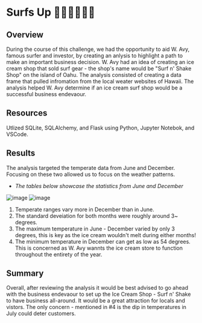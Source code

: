 # Surfs Up 🏄🏼‍♀️🏄🏼‍♂️
 
## Overview 
During the course of this challenge, we had the opportunity to aid W. Avy, famous surfer and investor, by creating an anlysis to highlight a path to make an important business decision. W. Avy had an idea of creating an ice cream shop that sold surf gear - the shop's name would be "Surf n' Shake Shop" on the island of Oahu. The analysis consisted of creating a data frame that pulled infromation from the local weater websites of Hawaii. The analysis helped W. Avy determine if an ice cream surf shop would be a successful business endevaour. 

## Resources 
Utlized SQLite, SQLAlchemy, and Flask using Python, Jupyter Notebok, and VSCode.

## Results 

The analysis targeted the temperate data from June and December. Focusing on these two allowed us to focus on the weather patterns.
- *The tables below showcase the statistics from June and December*

![image](https://user-images.githubusercontent.com/102767530/184265027-b51bde85-08e7-4cf2-b19c-91b3692174af.png)
![image](https://user-images.githubusercontent.com/102767530/184265055-d7fc7681-708e-4cd1-be00-e7005d05a18c.png)

1. Temperate ranges vary more in December than in June.
2. The standard deveiation for both months were roughly around 3~ degrees.
3. The maximum temperature in June - December varied by only 3 degrees, this is key as the ice cream wouldn't melt during either months! 
4. The minimum temperature in December can get as low as 54 degrees. This is concerned as W. Avy wannts the ice cream store to function throughout the entirety of the year.

## Summary

Overall, after reviewing the analysis it would be best advised to go ahead with the business endevaour to set up the Ice Cream Shop - Surf n' Shake to have business all-around. It would be a great attraction for locals and vistors. The only concern - mentioned in #4 is the dip in temperatures in July could deter customers. 
